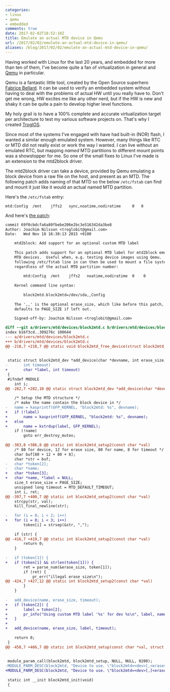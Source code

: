 ```yaml
---
categories:
- linux
- qemu
- embedded
comments: true
date: 2017-02-02T18:52:18Z
title: Emulate an actual MTD device in Qemu
url: /2017/02/02/emulate-an-actual-mtd-device-in-qemu/
aliases: /blog/2017/02/02/emulate-an-actual-mtd-device-in-qemu/
---
```


Having worked with Linux for the last 20 years, and embedded for more
than ten of them, I've become quite a fan of virtualization in general
and [Qemu](http://qemu.org) in particular.

Qemu is a fantastic little tool, created by the Open Source superhero
[Fabrice Bellard](http://blog.smartbear.com/careers/fabrice-bellard-portrait-of-a-super-productive-programmer/).
It can be used to verify an embedded system without having to deal with
the problems of actual HW until you really have to.  Don't get me wrong,
HW excites me like any other nerd, but if the HW is new and shaky it can
be quite a pain to develop higher level functions.

My holy grail is to have a 100% complete and accurate virtualization
target per architecture to test my various software projects on.  That's
why I created [TroglOS](https://github.com/troglobit/troglos).

<!--more-->

Since most of the systems I've engaged with have had built-in (NOR)
flash, I wanted a similar enough emulated system.  However, many things
like RTC or MTD did not really exist or work the way I wanted.  I can
live without an emulated RTC, but mapping *named* MTD partitions to
different mount points was a showstopper for me.  So one of the small
fixes to Linux I've made is an extension to the mtd2block driver.

The mtd2block driver can take a device, provided by Qemu emulating a
block device from a raw file on the host, and present as an MTD.  The
following patch adds naming of that MTD so the below `/etc/fstab` can
find and mount it just like it would an actual named MTD partition.

Here's the `/etc/fstab` entry:

    mtd:Config	/mnt	jffs2	sync,noatime,nodiratime		0	0

And here's [the patch](https://github.com/troglobit/troglos/blob/master/kernel/patches/4.2/mtd2block-custom-label.patch):

``` patch
commit 69f0cbdcfa6a80fbebe206e2bc3e516342da3be8
Author: Joachim Nilsson <troglobit@gmail.com>
Date:   Wed Nov 18 16:38:13 2015 +0100

    mtd2block: Add support for an optional custom MTD label
    
    This patch adds support for an optional MTD label for mtd2block emulated
    MTD devices.  Useful when, e.g. testing device images using Qemu.  The
    following /etc/fstab line in can then be used to mount a file system
    regardless of the actual MTD partition number:
    
        mtd:Config	/mnt	jffs2	noatime,nodiratime	0    0
    
    Kernel command line syntax:
    
        block2mtd.block2mtd=/dev/sda,,Config
    
    The ',,' is the optional erase_size, which like before this patch,
    defaults to PAGE_SIZE if left out.
    
    Signed-off-by: Joachim Nilsson <troglobit@gmail.com>

diff --git a/drivers/mtd/devices/block2mtd.c b/drivers/mtd/devices/block2mtd.c
index b16f3cd..309276c 100644
--- a/drivers/mtd/devices/block2mtd.c
+++ b/drivers/mtd/devices/block2mtd.c
@@ -218,7 +218,7 @@ static void block2mtd_free_device(struct block2mtd_dev *dev)
 
 
 static struct block2mtd_dev *add_device(char *devname, int erase_size,
-		int timeout)
+		char *label, int timeout)
 {
 #ifndef MODULE
 	int i;
@@ -282,7 +282,10 @@ static struct block2mtd_dev *add_device(char *devname, int erase_size,
 
 	/* Setup the MTD structure */
 	/* make the name contain the block device in */
-	name = kasprintf(GFP_KERNEL, "block2mtd: %s", devname);
+	if (!label)
+		name = kasprintf(GFP_KERNEL, "block2mtd: %s", devname);
+	else
+		name = kstrdup(label, GFP_KERNEL);
 	if (!name)
 		goto err_destroy_mutex;
 
@@ -383,8 +386,8 @@ static int block2mtd_setup2(const char *val)
 	/* 80 for device, 12 for erase size, 80 for name, 8 for timeout */
 	char buf[80 + 12 + 80 + 8];
 	char *str = buf;
-	char *token[2];
-	char *name;
+	char *token[3];
+	char *name, *label = NULL;
 	size_t erase_size = PAGE_SIZE;
 	unsigned long timeout = MTD_DEFAULT_TIMEOUT;
 	int i, ret;
@@ -397,7 +400,7 @@ static int block2mtd_setup2(const char *val)
 	strcpy(str, val);
 	kill_final_newline(str);
 
-	for (i = 0; i < 2; i++)
+	for (i = 0; i < 3; i++)
 		token[i] = strsep(&str, ",");
 
 	if (str) {
@@ -416,7 +419,7 @@ static int block2mtd_setup2(const char *val)
 		return 0;
 	}
 
-	if (token[1]) {
+	if (token[1] && strlen(token[1])) {
 		ret = parse_num(&erase_size, token[1]);
 		if (ret) {
 			pr_err("illegal erase size\n");
@@ -424,7 +427,12 @@ static int block2mtd_setup2(const char *val)
 		}
 	}
 
-	add_device(name, erase_size, timeout);
+	if (token[2]) {
+		label = token[2];
+		pr_info("Using custom MTD label '%s' for dev %s\n", label, name);
+	}
+
+	add_device(name, erase_size, label, timeout);
 
 	return 0;
 }
@@ -458,7 +466,7 @@ static int block2mtd_setup(const char *val, struct kernel_param *kp)
 
 
 module_param_call(block2mtd, block2mtd_setup, NULL, NULL, 0200);
-MODULE_PARM_DESC(block2mtd, "Device to use. \"block2mtd=<dev>[,<erasesize>]\"");
+MODULE_PARM_DESC(block2mtd, "Device to use. \"block2mtd=<dev>[,[<erasesize>][,<name>]]\"");
 
 static int __init block2mtd_init(void)
 {
```

<!--
  -- Local Variables:
  -- mode: markdown
  -- End:
  -->
